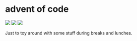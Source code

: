 # advent of code

![](https://img.shields.io/badge/day%20📅-5-blue)
![](https://img.shields.io/badge/days%20completed-4-red)
![](https://img.shields.io/badge/stars%20⭐-8-yellow)

Just to toy around with some stuff during breaks and lunches.